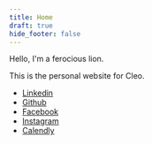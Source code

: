 ```yaml
---
title: Home
draft: true
hide_footer: false
---
```


Hello, I'm a ferocious lion.

This is the personal website for Cleo.

- [Linkedin](https://www.linkedin.com/in/cleo-zhang/)
- [Github](https://github.com/cleoisme)
- [Facebook](https://www.facebook.com/yueyue.zhang.96/)
- [Instagram](https://instagram.com/c1eoisme?igshid=MmIzYWVlNDQ5Yg==)
- [Calendly](https://calendly.com/cyintl)
